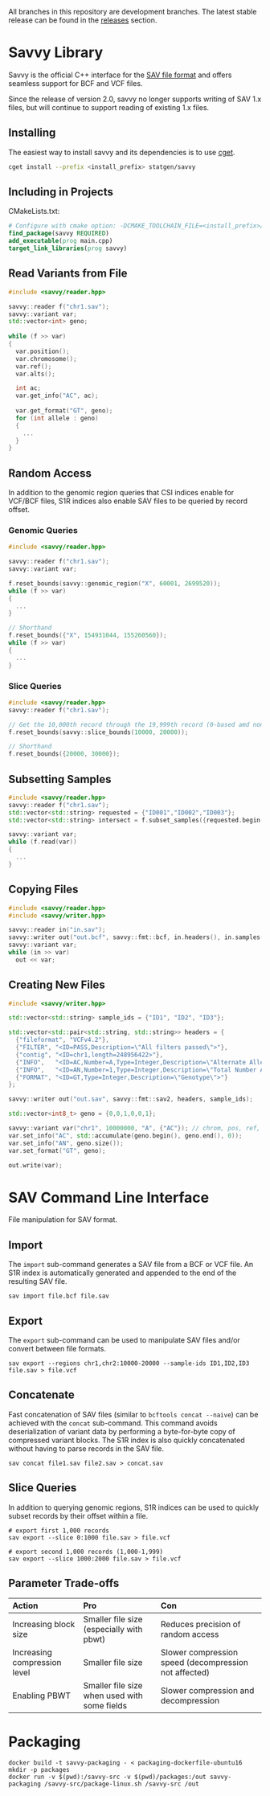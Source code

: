 All branches in this repository are development branches. The latest stable release can be found in the [releases](https://github.com/statgen/savvy/releases) section.

# Savvy Library
Savvy is the official C++ interface for the [SAV file format](sav_spec_v2.md) and offers seamless support for BCF and VCF files.

Since the release of version 2.0, savvy no longer supports writing of SAV 1.x files, but will continue to support reading of existing 1.x files.  

## Installing
The easiest way to install savvy and its dependencies is to use [cget](http://cget.readthedocs.io/en/latest/src/intro.html#installing-cget).
```bash
cget install --prefix <install_prefix> statgen/savvy
```

## Including in Projects
CMakeLists.txt:
```cmake
# Configure with cmake option: -DCMAKE_TOOLCHAIN_FILE=<install_prefix>/cget/cget.cmake
find_package(savvy REQUIRED)
add_executable(prog main.cpp)
target_link_libraries(prog savvy)
```

## Read Variants from File 
```c++
#include <savvy/reader.hpp>

savvy::reader f("chr1.sav");
savvy::variant var;
std::vector<int> geno;
  
while (f >> var)
{
  var.position();
  var.chromosome();
  var.ref();
  var.alts();

  int ac;
  var.get_info("AC", ac);
  
  var.get_format("GT", geno);
  for (int allele : geno)
  {
    ...
  }
}
```

## Random Access
In addition to the genomic region queries that CSI indices enable for VCF/BCF files, S1R indices also enable SAV files to be queried by record offset.  

### Genomic Queries
```c++
#include <savvy/reader.hpp>

savvy::reader f("chr1.sav");
savvy::variant var;

f.reset_bounds(savvy::genomic_region("X", 60001, 2699520));
while (f >> var)
{
  ...
}

// Shorthand
f.reset_bounds({"X", 154931044, 155260560});
while (f >> var)
{
  ...
}
```

### Slice Queries
```c++
#include <savvy/reader.hpp>
savvy::reader f("chr1.sav");

// Get the 10,000th record through the 19,999th record (0-based amd non-inclusive)
f.reset_bounds(savvy::slice_bounds(10000, 20000));

// Shorthand
f.reset_bounds({20000, 30000});
```

## Subsetting Samples
```c++
#include <savvy/reader.hpp>
savvy::reader f("chr1.sav");
std::vector<std::string> requested = {"ID001","ID002","ID003"};
std::vector<std::string> intersect = f.subset_samples({requested.begin(), requested.end()});

savvy::variant var;
while (f.read(var))
{
  ...
}
```

## Copying Files
```c++
#include <savvy/reader.hpp>
#include <savvy/writer.hpp>

savvy::reader in("in.sav");
savvy::writer out("out.bcf", savvy::fmt::bcf, in.headers(), in.samples());
savvy::variant var;
while (in >> var)
  out << var;
```

## Creating New Files
```c++
#include <savvy/writer.hpp>

std::vector<std::string> sample_ids = {"ID1", "ID2", "ID3"};

std::vector<std::pair<std::string, std::string>> headers = {
  {"fileformat", "VCFv4.2"},
  {"FILTER", "<ID=PASS,Description=\"All filters passed\">"},
  {"contig", "<ID=chr1,length=248956422>"},
  {"INFO",   "<ID=AC,Number=A,Type=Integer,Description=\"Alternate Allele Counts\">"},
  {"INFO",   "<ID=AN,Number=1,Type=Integer,Description=\"Total Number Allele Counts\">"},
  {"FORMAT", "<ID=GT,Type=Integer,Description=\"Genotype\">"} 
};

savvy::writer out("out.sav", savvy::fmt::sav2, headers, sample_ids);

std::vector<int8_t> geno = {0,0,1,0,0,1};

savvy::variant var("chr1", 10000000, "A", {"AC"}); // chrom, pos, ref, alts
var.set_info("AC", std::accumulate(geno.begin(), geno.end(), 0));
var.set_info("AN", geno.size());
var.set_format("GT", geno);

out.write(var);
```

# SAV Command Line Interface
File manipulation for SAV format.

## Import
The `import` sub-command generates a SAV file from a BCF or VCF file. An S1R index is automatically generated and appended to the end of the resulting SAV file.
```shell
sav import file.bcf file.sav
```

## Export
The `export` sub-command can be used to manipulate SAV files and/or convert between file formats.
```shell
sav export --regions chr1,chr2:10000-20000 --sample-ids ID1,ID2,ID3 file.sav > file.vcf
```

## Concatenate
Fast concatenation of SAV files (similar to `bcftools concat --naive`) can be achieved with the `concat` sub-command. This command avoids deserialization of variant data by performing a byte-for-byte copy of compressed variant blocks. The S1R index is also quickly concatenated without having to parse records in the SAV file. 
```shell
sav concat file1.sav file2.sav > concat.sav
```

## Slice Queries
In addition to querying genomic regions, S1R indices can be used to quickly subset records by their offset within a file.
```shell
# export first 1,000 records
sav export --slice 0:1000 file.sav > file.vcf

# export second 1,000 records (1,000-1,999)
sav export --slice 1000:2000 file.sav > file.vcf
```

## Parameter Trade-offs
| Action | Pro | Con |
|:-------|:----|:----|
|Increasing block size|Smaller file size (especially with pbwt)|Reduces precision of random access|
|Increasing compression level|Smaller file size|Slower compression speed (decompression not affected)|
|Enabling PBWT|Smaller file size when used with some fields|Slower compression and decompression|

# Packaging
```shell
docker build -t savvy-packaging - < packaging-dockerfile-ubuntu16
mkdir -p packages
docker run -v $(pwd):/savvy-src -v $(pwd)/packages:/out savvy-packaging /savvy-src/package-linux.sh /savvy-src /out
```